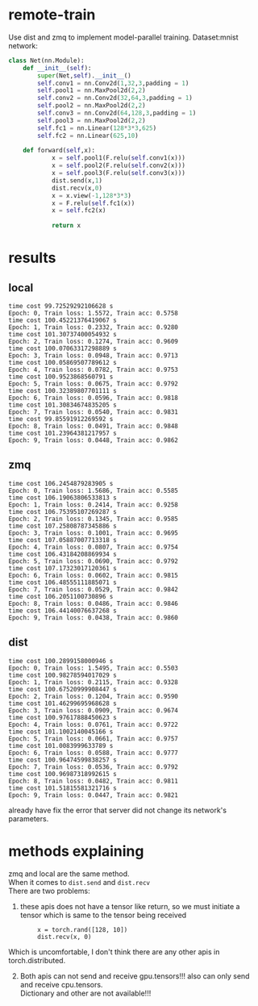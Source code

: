 # remote-train
Use dist and zmq to implement model-parallel training.
Dataset:mnist
network:
```python
class Net(nn.Module):
    def __init__(self):
        super(Net,self).__init__()
        self.conv1 = nn.Conv2d(1,32,3,padding = 1)
        self.pool1 = nn.MaxPool2d(2,2)
        self.conv2 = nn.Conv2d(32,64,3,padding = 1)
        self.pool2 = nn.MaxPool2d(2,2)
        self.conv3 = nn.Conv2d(64,128,3,padding = 1)
        self.pool3 = nn.MaxPool2d(2,2)
        self.fc1 = nn.Linear(128*3*3,625)
        self.fc2 = nn.Linear(625,10)
          
    def forward(self,x):
            x = self.pool1(F.relu(self.conv1(x)))
            x = self.pool2(F.relu(self.conv2(x)))
            x = self.pool3(F.relu(self.conv3(x)))
            dist.send(x,1)
            dist.recv(x,0)
            x = x.view(-1,128*3*3)
            x = F.relu(self.fc1(x))
            x = self.fc2(x)
       
            return x
```
# results
## local
```
time cost 99.72529292106628 s
Epoch: 0, Train loss: 1.5572, Train acc: 0.5758 
time cost 100.45221376419067 s
Epoch: 1, Train loss: 0.2332, Train acc: 0.9280 
time cost 101.30737400054932 s
Epoch: 2, Train loss: 0.1274, Train acc: 0.9609 
time cost 100.07063317298889 s
Epoch: 3, Train loss: 0.0948, Train acc: 0.9713 
time cost 100.05869507789612 s
Epoch: 4, Train loss: 0.0782, Train acc: 0.9753 
time cost 100.9523868560791 s
Epoch: 5, Train loss: 0.0675, Train acc: 0.9792 
time cost 100.32389807701111 s
Epoch: 6, Train loss: 0.0596, Train acc: 0.9818 
time cost 101.30834674835205 s
Epoch: 7, Train loss: 0.0540, Train acc: 0.9831 
time cost 99.85591912269592 s
Epoch: 8, Train loss: 0.0491, Train acc: 0.9848 
time cost 101.23964381217957 s
Epoch: 9, Train loss: 0.0448, Train acc: 0.9862

```
## zmq
```
time cost 106.2454879283905 s
Epoch: 0, Train loss: 1.5686, Train acc: 0.5585
time cost 106.19063806533813 s
Epoch: 1, Train loss: 0.2414, Train acc: 0.9258
time cost 106.75395107269287 s
Epoch: 2, Train loss: 0.1345, Train acc: 0.9585
time cost 107.25808787345886 s
Epoch: 3, Train loss: 0.1001, Train acc: 0.9695
time cost 107.05887007713318 s
Epoch: 4, Train loss: 0.0807, Train acc: 0.9754
time cost 106.43184208869934 s
Epoch: 5, Train loss: 0.0690, Train acc: 0.9792
time cost 107.17323017120361 s
Epoch: 6, Train loss: 0.0602, Train acc: 0.9815
time cost 106.48555111885071 s
Epoch: 7, Train loss: 0.0529, Train acc: 0.9842
time cost 106.2051100730896 s
Epoch: 8, Train loss: 0.0486, Train acc: 0.9846
time cost 106.44140076637268 s
Epoch: 9, Train loss: 0.0438, Train acc: 0.9860
```
## dist
```
time cost 100.2899158000946 s
Epoch: 0, Train loss: 1.5495, Train acc: 0.5503
time cost 100.98278594017029 s
Epoch: 1, Train loss: 0.2115, Train acc: 0.9328
time cost 100.67520999908447 s
Epoch: 2, Train loss: 0.1204, Train acc: 0.9590
time cost 101.46299695968628 s
Epoch: 3, Train loss: 0.0909, Train acc: 0.9674
time cost 100.97617888450623 s
Epoch: 4, Train loss: 0.0761, Train acc: 0.9722
time cost 101.1002140045166 s
Epoch: 5, Train loss: 0.0661, Train acc: 0.9757
time cost 101.0083999633789 s
Epoch: 6, Train loss: 0.0588, Train acc: 0.9777
time cost 100.96474599838257 s
Epoch: 7, Train loss: 0.0536, Train acc: 0.9792
time cost 100.96987318992615 s
Epoch: 8, Train loss: 0.0482, Train acc: 0.9811
time cost 101.51815581321716 s
Epoch: 9, Train loss: 0.0447, Train acc: 0.9821
```
already have fix the error that server did not change its network's parameters.
# methods explaining
zmq and local are the same method.\
When it comes to `dist.send` and `dist.recv`\
There are two problems:
1. these apis does not have a tensor like return, so we must initiate a tensor which is same to the tensor being received
```
        x = torch.rand([128, 10])
        dist.recv(x, 0)
```
Which is uncomfortable, I don't think there are any other apis in torch.distributed.

2. Both apis can not send and receive gpu.tensors!!! also can only send and receive cpu.tensors.\
Dictionary and other are not available!!!